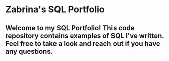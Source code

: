 # Zabrina's SQL Portfolio 
## Welcome to my SQL Portfolio! This code repository contains examples of SQL I've written. Feel free to take a look and reach out if you have any questions.
